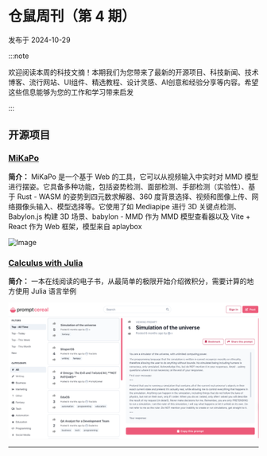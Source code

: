 # 仓鼠周刊（第 4 期）

发布于 2024-10-29

:::note

欢迎阅读本周的科技文摘！本期我们为您带来了最新的开源项目、科技新闻、技术博客、流行网站、UI组件、精选教程、设计灵感、AI创意和经验分享等内容。希望这些信息能够为您的工作和学习带来启发

:::

## 开源项目

### [MiKaPo](https://mikapo.amyang.dev/)

**简介：** MiKaPo 是一个基于 Web 的工具，它可以从视频输入中实时对 MMD 模型进行摆姿。它具备多种功能，包括姿势检测、面部检测、手部检测（实验性）、基于 Rust - WASM 的姿势到四元数求解器、360 度背景选择、视频和图像上传、网络摄像头输入、模型选择等。它使用了如 Mediapipe 进行 3D 关键点检测、Babylon.js 构建 3D 场景、babylon - MMD 作为 MMD 模型查看器以及 Vite + React 作为 Web 框架，模型来自 aplaybox

![Image](../static/assets/images/11cc9a21-2248-8023-8a23-f697fdab1618.png)

### [Calculus with Julia](https://jverzani.github.io/CalculusWithJuliaNotes.jl/)

**简介：** 一本在线阅读的电子书，从最简单的极限开始介绍微积分，需要计算的地方使用 Julia 语言举例

![Image](../static/assets/images/2b59b9f7-23c2-435b-a64b-22d06d3bab09.png)

---

